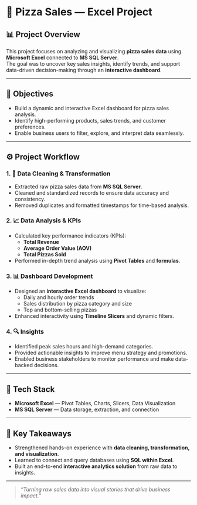 # 🍕 Pizza Sales — Excel Project  

## 📊 Project Overview  
This project focuses on analyzing and visualizing **pizza sales data** using **Microsoft Excel** connected to **MS SQL Server**.  
The goal was to uncover key sales insights, identify trends, and support data-driven decision-making through an **interactive dashboard**.  

---

## 🎯 Objectives  
- Build a dynamic and interactive Excel dashboard for pizza sales analysis.  
- Identify high-performing products, sales trends, and customer preferences.  
- Enable business users to filter, explore, and interpret data seamlessly.  

---

## ⚙️ Project Workflow  

### 1. 🧹 Data Cleaning & Transformation  
- Extracted raw pizza sales data from **MS SQL Server**.  
- Cleaned and standardized records to ensure data accuracy and consistency.  
- Removed duplicates and formatted timestamps for time-based analysis.  

### 2. 📈 Data Analysis & KPIs  
- Calculated key performance indicators (KPIs):  
  - **Total Revenue**  
  - **Average Order Value (AOV)**  
  - **Total Pizzas Sold**  
- Performed in-depth trend analysis using **Pivot Tables** and **formulas**.  

### 3. 📊 Dashboard Development  
- Designed an **interactive Excel dashboard** to visualize:  
  - Daily and hourly order trends  
  - Sales distribution by pizza category and size  
  - Top and bottom-selling pizzas  
- Enhanced interactivity using **Timeline Slicers** and dynamic filters.  

### 4. 🔍 Insights  
- Identified peak sales hours and high-demand categories.  
- Provided actionable insights to improve menu strategy and promotions.  
- Enabled business stakeholders to monitor performance and make data-backed decisions.  

---

## 🧰 Tech Stack  
- **Microsoft Excel** — Pivot Tables, Charts, Slicers, Data Visualization  
- **MS SQL Server** — Data storage, extraction, and connection  


---

## 🚀 Key Takeaways  
- Strengthened hands-on experience with **data cleaning, transformation, and visualization**.  
- Learned to connect and query databases using **SQL within Excel**.  
- Built an end-to-end **interactive analytics solution** from raw data to insights.  

---


> _“Turning raw sales data into visual stories that drive business impact.”_
